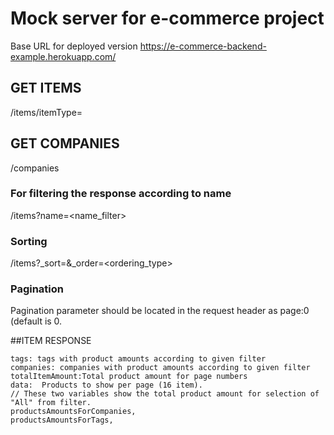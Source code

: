 # Mock server for e-commerce project

Base URL for deployed version 
https://e-commerce-backend-example.herokuapp.com/



## GET ITEMS
 /items/itemType=<itemType>

 ## GET COMPANIES
 /companies

  ### For filtering the response according to name
  /items?name=<name_filter>

  ### Sorting
  /items?_sort=<parameter>&_order=<ordering_type>

  ### Pagination

Pagination parameter should be located in the request header as page:0 (default is 0.



##ITEM RESPONSE

    tags: tags with product amounts according to given filter
    companies: companies with product amounts according to given filter
    totalItemAmount:Total product amount for page numbers
    data:  Products to show per page (16 item).
    // These two variables show the total product amount for selection of "All" from filter.
    productsAmountsForCompanies,
    productsAmountsForTags,


